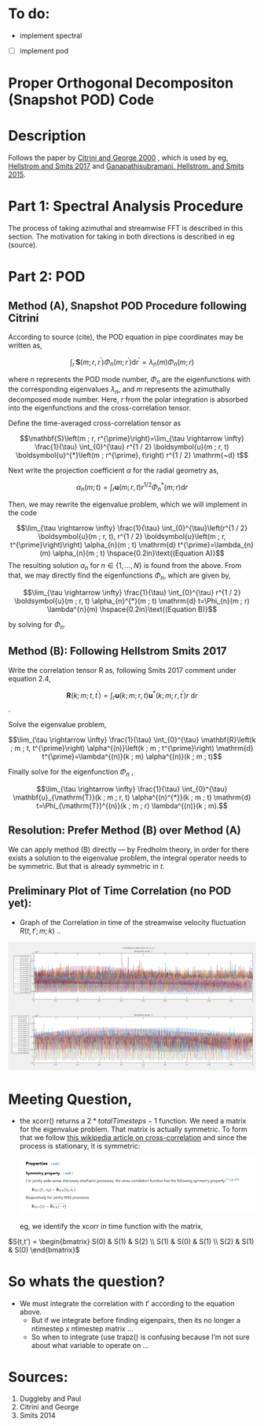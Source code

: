 

# To do:

-   implement spectral

-   [ ] implement pod


# Proper Orthogonal Decompositon (Snapshot POD) Code


# Description

Follows the paper by [Citrini and George 2000](https://www.cambridge.org/core/journals/journal-of-fluid-mechanics/article/abs/reconstruction-of-the-global-velocity-field-in-the-axisymmetric-mixing-layer-utilizing-the-proper-orthogonal-decomposition/68BAA266FC58F299B2D9DA612C8F4A6C) ,  which is used by eg, [Hellstrom and Smits 2017](https://royalsocietypublishing.org/doi/full/10.1098/rsta.2016.0086) and [Ganapathisubramani, Hellstrom, and Smits 2015](https://www.cambridge.org/core/journals/journal-of-fluid-mechanics/article/abs/evolution-of-largescale-motions-in-turbulent-pipe-flow/CB2FF14595A6E552DF8A554FE489CBE9).


# Part 1: Spectral Analysis Procedure

The process of taking azimuthal and streamwise FFT is described in this section. The motivation for taking in both directions is described in eg (source).


# Part 2: POD


## Method (A), Snapshot POD Procedure following Citrini

According to source (cite), the POD equation in pipe coordinates may be written as,

$$\int_{r^{\prime}} \boldsymbol{S}\left(m ; r, r^{\prime}\right) \Phi_{n}\left(m ; r^{\prime}\right) \mathrm{d} r^{\prime}=\lambda_{n}(m) \Phi_{n}(m ; r)$$

where $n$ represents the POD mode number, $\Phi_{n}$ are the eigenfunctions with the corresponding eigenvalues $\lambda_{n}$, and $m$ represents the azimuthally decomposed mode number. Here, $r$ from the polar integration is absorbed into the eigenfunctions and the cross-correlation tensor.

Define the time-averaged cross-correlation tensor as

$$\mathbf{S}\left(m ; r, r^{\prime}\right)=\lim_{\tau \rightarrow \infty} \frac{1}{\tau} \int_{0}^{\tau} r^{1 / 2} \boldsymbol{u}(m ; r, t) \boldsymbol{u}^{*}\left(m ; r^{\prime}, t\right) r^{1 / 2} \mathrm{~d} t$$

Next write the projection coefficient $\alpha$ for the radial geometry as,

$$\alpha_{n}(m ; t)=\int_{r} \boldsymbol{u}(m ; r, t) r^{1 / 2} \Phi_{n}^{*}(m ; r) \mathrm{d} r$$

Then, we may rewrite the eigenvalue problem, which we will implement in the code

$$\lim_{\tau \rightarrow \infty} \frac{1}{\tau} \int_{0}^{\tau}\left(r^{1 / 2} \boldsymbol{u}(m ; r, t), r^{1 / 2} \boldsymbol{u}\left(m ; r, t^{\prime}\right)\right) \alpha_{n}(m ; t) \mathrm{d} t^{\prime}=\lambda_{n}(m) \alpha_{n}(m ; t) \hspace{0.2in}\text{(Equation A)}$$
 The resulting solution $\alpha_n$ for $n\in \{1,\ldots , N\}$ is found from the above. From that, we may directly find the eigenfunctions $\Phi_n$, which are given by,

$$\lim_{\tau \rightarrow \infty} \frac{1}{\tau} \int_{0}^{\tau} r^{1 / 2} \boldsymbol{u}(m ; r, t) \alpha_{n}^{*}(m ; t) \mathrm{d} t=\Phi_{n}(m ; r) \lambda^{n}(m) \hspace{0.2in}\text{(Equation B)}$$

by solving for $\Phi_n$.


## Method (B): Following Hellstrom Smits 2017

Write the correlation tensor R as, following Smits 2017 comment under equation 2.4,

$$\mathbf{R}\left(k ; m ; t, t^{\prime}\right)=\int_{r} \mathbf{u}(k ; m ; r, t) \mathbf{u}^{*}\left(k ; m ; r, t^{\prime}\right) r \mathrm{~d} r$$.

Solve the eigenvalue problem,

$$\lim_{\tau \rightarrow \infty} \frac{1}{\tau} \int_{0}^{\tau} \mathbf{R}\left(k ; m ; t, t^{\prime}\right) \alpha^{(n)}\left(k ; m ; t^{\prime}\right) \mathrm{d} t^{\prime}=\lambda^{(n)}(k ; m) \alpha^{(n)}(k ; m ; t)$$

Finally solve for the eigenfunction $\Phi_n$ ,

$$\lim_{\tau \rightarrow \infty} \frac{1}{\tau} \int_{0}^{\tau} \mathbf{u}_{\mathrm{T}}(k ; m ; r, t) \alpha^{(n)^{*}}(k ; m ; t) \mathrm{d} t=\Phi_{\mathrm{T}}^{(n)}(k ; m ; r) \lambda^{(n)}(k ; m).$$


## Resolution: Prefer Method (B) over Method (A)

We can apply method (B) directly &#x2014; by Fredholm theory, in order for there exists a solution to the eigenvalue problem, the integral operator needs to be symmetric. But that is already symmetric in $t$.


## Preliminary Plot of Time Correlation (no POD yet):

-   Graph of the Correlation in time of the streamwise velocity fluctuation $R(t,t';m;k)$ ..

![img](images/readme/screenshot2022-05-21_21-04-44_.png "Graph of the Correlation in time of the streamwise velocity fluctuation $R(t,t';m;k)$.")


# Meeting Question,

-   the xcorr() returns a $2*totalTimesteps -1$ function. We need a
    matrix for the eigenvalue problem. That matrix is actually symmetric.
    To form that we follow [this wikipedia article on cross-correlation](https://en.wikipedia.org/wiki/Cross-correlation) and since the process is stationary, it is symmetric:
    
    ![img](images/readme/screenshot2022-05-22_20-57-12_.png)
    
    eg, we identify the xcorr in time function with the matrix,

$S(t,t') = \begin{bmatrix} S(0) & S(1) & S(2) \\ S(1) & S(0) & S(1)   \\ S(2) & S(1) & S(0) \end{bmatrix}$


# So whats the question?

-   We must integrate the correlation with $t'$ according to the equation above.
    -   But if we integrate before finding eigenpairs, then its no longer a ntimestep x ntimestep matrix &#x2026;
    -   So when to integrate (use trapz() is confusing because I&rsquo;m not sure about what variable to operate on &#x2026;


# Sources:

1.  Duggleby and Paul
2.  Citrini and George
3.  Smits 2014

